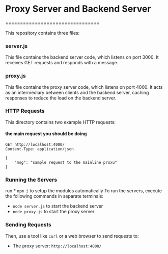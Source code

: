 # Proxy Server and Backend Server

================================

This repository contains three files:

### server.js

This file contains the backend server code, which listens on port 3000. It receives GET requests and responds with a message.

### proxy.js

This file contains the proxy server code, which listens on port 4000. It acts as an intermediary between clients and the backend server, caching responses to reduce the load on the backend server.

### HTTP Requests

This directory contains two example HTTP requests:

#### the main request you should be doing

```http
GET http://localhost:4000/
Content-Type: application/json

{
    "msg": "sample request to the mainline proxu"
}
```

### Running the Servers
run * `npm i` to setup the modules automatically
To run the servers, execute the following commands in separate terminals:

* `node server.js` to start the backend server
* `node proxy.js` to start the proxy server

### Sending Requests

Then, use a tool like `curl` or a web browser to send requests to:

* The proxy server: `http://localhost:4000/`
